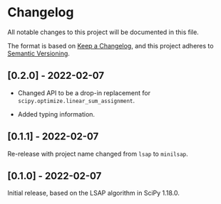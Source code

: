 # Changelog

All notable changes to this project will be documented in this file.

The format is based on [Keep a Changelog](https://keepachangelog.com/en/1.0.0/),
and this project adheres to [Semantic Versioning](https://semver.org/spec/v2.0.0.html).

## [0.2.0] - 2022-02-07

- Changed API to be a drop-in replacement for
  `scipy.optimize.linear_sum_assignment`.

- Added typing information.

## [0.1.1] - 2022-02-07

Re-release with project name changed from `lsap` to `minilsap`.

## [0.1.0] - 2022-02-07

Initial release, based on the LSAP algorithm in SciPy 1.18.0.
